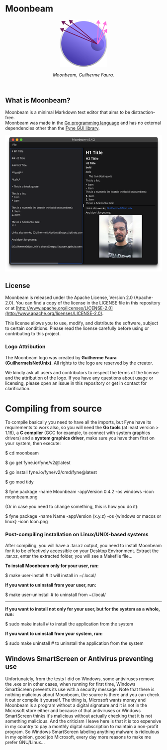 # Moonbeam
<p align="center">
  <img src="moonbeam.svg" width=30% heigth=30% alt="Moonbeam logo, Guilherme Faura">
</p>

<p align="center"><em>Moonbeam, Guilherme Faura.</em></p>

<br>

## What is Moonbeam?

Moonbeam is a minimal Markdown text editor that aims to be distraction-free.  
Moonbeam was made in the <a href="https://go.dev/" target="_blank">Go programming language</a> and has no external dependencies other than the <a href="https://fyne.io/" target="_blank">Fyne GUI library</a>.  

![Moonbeam screenshot in use](screenshot.png "Moonbeam screenshot in use")

## License

Moonbeam is released under the Apache License, Version 2.0 (Apache-2.0). You can find a copy of the license in the LICENSE file in this repository or at [http://www.apache.org/licenses/LICENSE-2.0](http://www.apache.org/licenses/LICENSE-2.0).

This license allows you to use, modify, and distribute the software, subject to certain conditions. Please read the license carefully before using or contributing to this project.

### Logo Attribution
The Moonbeam logo was created by **Guilherme Faura (GuilhermeIsNotUnix)**. All rights to the logo are reserved by the creator.

We kindly ask all users and contributors to respect the terms of the license and the attribution of the logo. If you have any questions about usage or licensing, please open an issue in this repository or get in contact for clarification.

# Compiling from source

To compile basically you need to have all the imports, but Fyne have its requirements to work also, so you will need the **Go tools** (at least version > 1.16), a **C compiler** (GCC for example, to connect with system graphics drivers) and a **system graphics driver**, make sure you have them first on your system, then execute:

$ cd moonbeam  

$ go get fyne.io/fyne/v2@latest  

$ go install fyne.io/fyne/v2/cmd/fyne@latest  

$ go mod tidy

$ fyne package -name Moonbeam -appVersion 0.4.2 -os windows -icon moonbeam.png

(Or in case you need to change something, this is how you do it):

$ fyne package -name Name -appVersion {x.y.z} -os {windows or macos or linux} -icon Icon.png  

### Post-compiling installation on Linux/UNIX-based systems

After compiling, you will have a .tar.xz output, you need to install Moonbeam for it to be effectively accessible on your Desktop Environment. Extract the .tar.xz, enter the extracted folder, you will see a Makefile file... 

**To install Moonbeam only for your user, run:**

$ make user-install # it will install in ~/.local/

**If you want to uninstall from your user, run:**

$ make user-uninstall # to uninstall from ~/.local/

<hr>

**If you want to install not only for your user, but for the system as a whole, run:**

$ sudo make install # to install the application from the system

**If you want to uninstall from your system, run:**

$ sudo make uninstall # to uninstall the application from the system

## Windows SmartScreen or Antivirus preventing use

Unfortunately, from the tests I did on Windows, some antiviruses remove the .exe or in other cases, when running for first time, Windows SmartScreen prevents its use with a security message. Note that there is nothing malicious about Moonbeam, the source is there and you can check it out or compile it yourself. The thing is, Microsoft wants money and Moonbeam is a program without a digital signature and it is not in the Microsoft store either and because of that antiviruses or Windows SmartScreen thinks it's malicious without actually checking that it is not something malicious. And the criticism I leave here is that it is too expensive in my country to pay a monthly digital subscription to maintain a non-profit program. So Windows SmartScreen labeling anything malware is ridiculous in my opinion, good job Microsoft, every day more reasons to make me prefer GNU/Linux...
